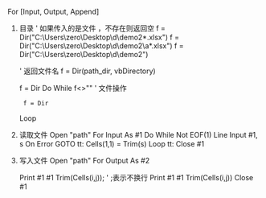 
For [Input, Output, Append]
1. 目录
    ' 如果传入的是文件 ，不存在则返回空
    f = Dir("C:\Users\zero\Desktop\d\demo2\*.xlsx")
    f = Dir("C:\Users\zero\Desktop\d\demo2\a*.xlsx")
    f = Dir("C:\Users\zero\Desktop\d\demo2\")
    
    ' 返回文件名
    f = Dir(path_dir, vbDirectory)

    f = Dir
    Do While f<>""
        ' 文件操作

        f = Dir
    Loop

2. 读取文件
    Open "path" For Input As #1
    Do While Not EOF(1)
        Line Input #1, s
        On Error GOTO tt:
        Cells(1,1) = Trim(s)
    Loop
    tt:
    Close #1

3. 写入文件
    Open "path" For Output As #2

    Print #1 #1 Trim(Cells(i,j)); ' ;表示不换行
    Print #1 #1 Trim(Cells(i,j))
    Close #1

